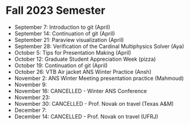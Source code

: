 # Fall 2023 Semester

- September 7: Introduction to git (April)
- September 14: Continuation of git (April)
- September 21: Paraview visualization (April)
- September 28: Verification of the Cardinal Multiphysics Solver (Aya)
- October 5: Tips for Presentation Making (April)
- October 12: Graduate Student Appreciation Week (pizza)
- October 19: Continuation of git (April)
- October 26: VTB Air jacket ANS Winter Practice (Ansh)
- November 2: ANS Winter Meeting presentation practice (Mahmoud)
- November 9:
- November 16: CANCELLED - Winter ANS Conference
- November 23:
- November 30: CANCELLED - Prof. Novak on travel (Texas A&M)
- December 7:
- December 14: CANCELLED - Prof. Novak on travel (UFRJ)
